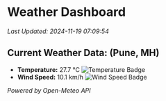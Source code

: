
# Weather Dashboard

_Last Updated: 2024-11-19 07:09:54_

## Current Weather Data: (Pune, MH)
- **Temperature:** 27.7 °C ![Temperature Badge](https://img.shields.io/badge/Temperature-Medium%20Temp-green)
- **Wind Speed:** 10.1 km/h ![Wind Speed Badge](https://img.shields.io/badge/Wind%20Speed-Low%20Wind-blue)

*Powered by Open-Meteo API*
